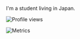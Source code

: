 I'm a student living in Japan.

![Profile views](https://komarev.com/ghpvc/?username=tubuanha)

![Metrics](https://github.com/my-github-user/my-github-user/blob/master/github-metrics.svg)
